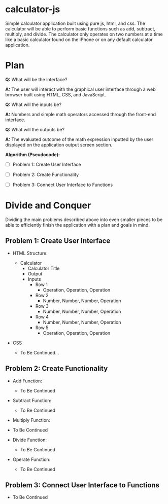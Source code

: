# calculator-js
Simple calculator application built using pure js, html, and css. The calculator will be able to perform basic functions such as add, subtract, multiply, and divide. The calculator only operates on two numbers at a time like a basic calculator found on the iPhone or on any default calculator application. 
# Plan
**Q:** What will be the interface?

**A:** The user will interact with the graphical user interface through a web browser built using HTML, CSS, and JavaScript.

**Q:** What will the inputs be?

**A:** Numbers and simple math operators accessed through the front-end interface.

**Q:** What will the outputs be?

**A:** The evaluated outcome of the math expression inputted by the user displayed on the application output screen section.

**Algorithm (Pseudocode):**

- [ ] Problem 1: Create User Interface

- [ ] Problem 2: Create Functionality

- [ ] Problem 3: Connect User Interface to Functions

# Divide and Conquer
Dividing the main problems described above into even smaller pieces to be able to efficiently finish the application with a plan and goals in mind.
## Problem 1: Create User Interface

* HTML Structure:
  * Calculator
    * Calculator Title
    * Output
    * Inputs
      * Row 1
        * Operation, Operation, Operation
      * Row 2
        * Number, Number, Number, Operation
      * Row 3
        * Number, Number, Number, Operation
      * Row 4
        * Number, Number, Number, Operation
      * Row 5
        * Operation, Operation, Operation

* CSS
  * To Be Continued...

## Problem 2: Create Functionality

* Add Function:
  * To Be Continued

* Subtract Function:
  * To Be Continued

* Multiply Function:
* To Be Continued

* Divide Function:
  * To Be Continued

* Operate Function:
  * To Be Continued

## Problem 3: Connect User Interface to Functions

* To Be Continued

